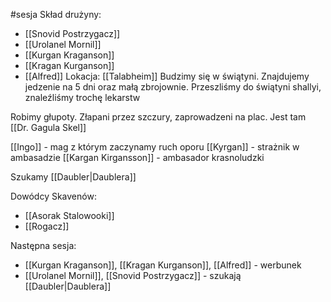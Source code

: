 #sesja
Skład drużyny:
- [[Snovid Postrzygacz]]
- [[Urolanel Mornil]]
- [[Kurgan Kraganson]]
- [[Kragan Kurganson]]
- [[Alfred]]
Lokacja: [[Talabheim]]
Budzimy się w świątyni. Znajdujemy jedzenie na 5 dni oraz małą zbrojownie.
Przeszliśmy do świątyni shallyi, znaleźliśmy trochę lekarstw

Robimy głupoty. Złapani przez szczury, zaprowadzeni na plac. Jest tam [[Dr. Gagula Skel]]

[[Ingo]] - mag z którym zaczynamy ruch oporu
[[Kyrgan]] - strażnik w ambasadzie
[[Kargan Kirgansson]] - ambasador krasnoludzki

Szukamy [[Daubler|Daublera]]

Dowódcy Skavenów:
- [[Asorak Stalowooki]]
- [[Rogacz]]

Następna sesja:
- [[Kurgan Kraganson]], [[Kragan Kurganson]], [[Alfred]] - werbunek
- [[Urolanel Mornil]], [[Snovid Postrzygacz]] - szukają [[Daubler|Daublera]]